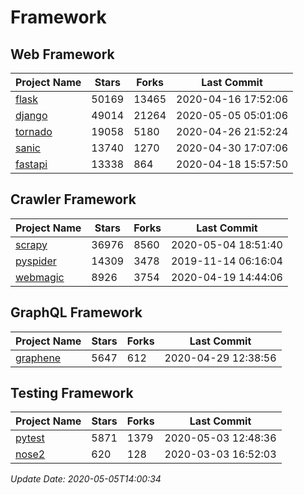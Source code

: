 # Framework

## Web Framework

| Project Name | Stars | Forks | Last Commit |
| ------------ | ----- | ----- | ----------- |
| [flask](https://github.com/pallets/flask) | 50169 | 13465 | 2020-04-16 17:52:06 |
| [django](https://github.com/django/django) | 49014 | 21264 | 2020-05-05 05:01:06 |
| [tornado](https://github.com/tornadoweb/tornado) | 19058 | 5180 | 2020-04-26 21:52:24 |
| [sanic](https://github.com/huge-success/sanic) | 13740 | 1270 | 2020-04-30 17:07:06 |
| [fastapi](https://github.com/tiangolo/fastapi) | 13338 | 864 | 2020-04-18 15:57:50 |

## Crawler Framework

| Project Name | Stars | Forks | Last Commit |
| ------------ | ----- | ----- | ----------- |
| [scrapy](https://github.com/scrapy/scrapy) | 36976 | 8560 | 2020-05-04 18:51:40 |
| [pyspider](https://github.com/binux/pyspider) | 14309 | 3478 | 2019-11-14 06:16:04 |
| [webmagic](https://github.com/code4craft/webmagic) | 8926 | 3754 | 2020-04-19 14:44:06 |

## GraphQL Framework

| Project Name | Stars | Forks | Last Commit |
| ------------ | ----- | ----- | ----------- |
| [graphene](https://github.com/graphql-python/graphene) | 5647 | 612 | 2020-04-29 12:38:56 |

## Testing Framework

| Project Name | Stars | Forks | Last Commit |
| ------------ | ----- | ----- | ----------- |
| [pytest](https://github.com/pytest-dev/pytest) | 5871 | 1379 | 2020-05-03 12:48:36 |
| [nose2](https://github.com/nose-devs/nose2) | 620 | 128 | 2020-03-03 16:52:03 |

*Update Date: 2020-05-05T14:00:34*